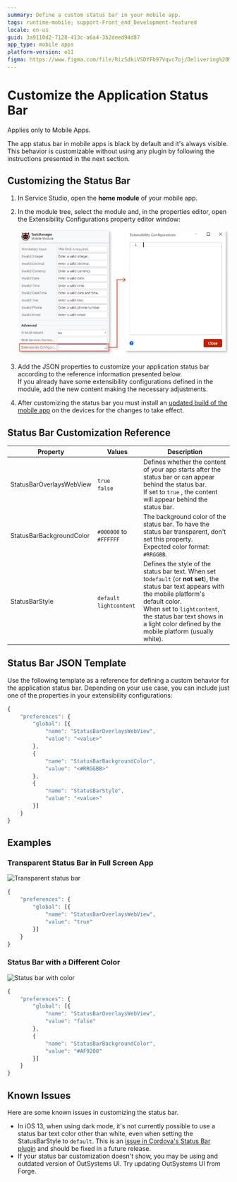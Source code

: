 ```yaml
---
summary: Define a custom status bar in your mobile app.
tags: runtime-mobile; support-Front_end_Development-featured
locale: en-us
guid: 3a9110d2-7128-413c-a6a4-3b2deed94d87
app_type: mobile apps
platform-version: o11
figma: https://www.figma.com/file/RizSdkiVSDYFb97Vqvc7oj/Delivering%20Mobile%20Apps?node-id=307:224
---
```


# Customize the Application Status Bar

<div class="info" markdown="1">

Applies only to Mobile Apps.

</div>

The app status bar in mobile apps is black by default and it's always visible. This behavior is customizable without using any plugin by following the instructions presented in the next section.

## Customizing the Status Bar

1. In Service Studio, open the **home module** of your mobile app. 

2. In the module tree, select the module and, in the properties editor, open the Extensibility Configurations property editor window: 

    ![Extensibility Configurations of a module](images/ss_extensibility_in_module_properties.png?width=500)

3. Add the JSON properties to customize your application status bar according to the reference information presented below.  
    If you already have some extensibility configurations defined in the module, add the new content making the necessary adjustments.

4. After customizing the status bar you must install an [updated build of the mobile app](<../mobile-app-update-scenarios.md#situations-when-the-user-must-install-a-new-build>) on the devices for the changes to take effect. 

## Status Bar Customization Reference

Property  |  Values  |  Description  
---|---|---  
StatusBarOverlaysWebView  | `true`  <br/> `false` |  Defines whether the content of your app starts after the status bar or can appear behind the status bar.<br/>If set to `true` , the content will appear behind the status bar.  
StatusBarBackgroundColor  |`#000000` to `#FFFFFF` |  The background color of the status bar. To have the status bar transparent, don't set this property.<br/>Expected color format: `#RRGGBB`.  
StatusBarStyle  | `default` <br/>`lightcontent` |  Defines the style of the status bar text. When set to`default` (or **not set**), the status bar text appears with the mobile platform's default color.<br/>When set to `lightcontent`, the status bar text shows in a light color defined by the mobile platform (usually white).  
  
## Status Bar JSON Template

Use the following template as a reference for defining a custom behavior for the application status bar. Depending on your use case, you can include just one of the properties in your extensibility configurations:

```javascript
{
    "preferences": {
        "global": [{
            "name": "StatusBarOverlaysWebView",
            "value": "<value>"
        },
        {
            "name": "StatusBarBackgroundColor",
            "value": "<#RRGGBB>"
        },
        {
            "name": "StatusBarStyle",
            "value": "<value>"
        }]
    }
}
```

## Examples

### Transparent Status Bar in Full Screen App

![Transparent status bar](images/transparent_statusbar.png?width=400)

```javascript   
{
    "preferences": {
        "global": [{
            "name": "StatusBarOverlaysWebView",
            "value": "true"
        }]
    }
}
```

### Status Bar with a Different Color

![Status bar with color](images/differentcolor_statusbar.png?width=400)

```javascript        
{
    "preferences": {
        "global": [{
            "name": "StatusBarOverlaysWebView",
            "value": "false"
        },
        {
            "name": "StatusBarBackgroundColor",
            "value": "#AF9200"
        }]
    }
}
```

## Known Issues

Here are some known issues in customizing the status bar.

* In iOS 13, when using dark mode, it's not currently possible to use a status bar text color other than white, even when setting the StatusBarStyle to `default`. This is an [issue in Cordova's Status Bar plugin](https://github.com/apache/cordova-plugin-statusbar/issues/148) and should be fixed in a future release.
* If your status bar customization doesn't show, you may be using and outdated version of OutSystems UI. Try updating OutSystems UI from Forge.
